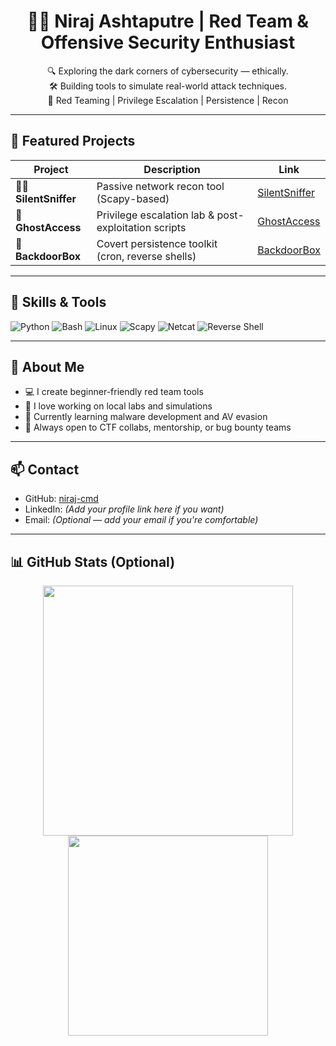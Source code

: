 <h1 align="center">👨‍💻 Niraj Ashtaputre | Red Team & Offensive Security Enthusiast</h1>

<p align="center">
  🔍 Exploring the dark corners of cybersecurity — ethically.<br>
  🛠️ Building tools to simulate real-world attack techniques.<br>
  🚀 Red Teaming | Privilege Escalation | Persistence | Recon
</p>

---

## 🧰 Featured Projects

| Project        | Description                                        | Link |
|----------------|----------------------------------------------------|------|
| 🕵️‍♂️ **SilentSniffer** | Passive network recon tool (Scapy-based)          | [SilentSniffer](https://github.com/niraj-cmd/SilentSniffer) |
| 🧨 **GhostAccess**     | Privilege escalation lab & post-exploitation scripts | [GhostAccess](https://github.com/niraj-cmd/GhostAccess)     |
| 🎯 **BackdoorBox**     | Covert persistence toolkit (cron, reverse shells)  | [BackdoorBox](https://github.com/niraj-cmd/BackdoorBox)     |

---

## 🧠 Skills & Tools

![Python](https://img.shields.io/badge/-Python-000?style=flat&logo=python)
![Bash](https://img.shields.io/badge/-Bash-000?style=flat&logo=gnu-bash)
![Linux](https://img.shields.io/badge/-Linux-000?style=flat&logo=linux)
![Scapy](https://img.shields.io/badge/-Scapy-000?style=flat&logo=wireshark)
![Netcat](https://img.shields.io/badge/-Netcat-000?style=flat)
![Reverse Shell](https://img.shields.io/badge/-Reverse%20Shell-000?style=flat)

---

## 🚀 About Me

- 💻 I create beginner-friendly red team tools
- 📂 I love working on local labs and simulations
- 🧪 Currently learning malware development and AV evasion
- 💬 Always open to CTF collabs, mentorship, or bug bounty teams

---

## 📫 Contact

- GitHub: [niraj-cmd](https://github.com/niraj-cmd)
- LinkedIn: *(Add your profile link here if you want)*
- Email: *(Optional — add your email if you're comfortable)*

---

## 📊 GitHub Stats (Optional)

<p align="center">
  <img src="https://github-readme-stats.vercel.app/api?username=niraj-cmd&show_icons=true&theme=tokyonight" width="400"/>
  <img src="https://github-readme-stats.vercel.app/api/top-langs/?username=niraj-cmd&layout=compact&theme=tokyonight" width="320"/>
</p>
